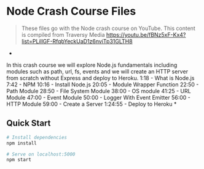# Node Crash Course Files

> These files go with the Node crash course on YouTube.
> This content is compiled from Traversy Media
> https://youtu.be/fBNz5xF-Kx4?list=PLillGF-RfqbYeckUaD1z6nviTp31GLTH8

*
In this crash course we will explore Node.js fundamentals including modules such as path, url, fs, events and we will create an HTTP server from scratch without Express and deploy to Heroku.
1:18 - What is Node.js
7:42 - NPM
10:16 - Install Node.js
20:05 - Module Wrapper Function
22:50 - Path Module
28:50 - File System Module
38:00 - OS module
41:25 - URL Module
47:00 - Event Module
50:00 - Logger With Event Emitter
56:00 - HTTP Module
59:00 - Create a Server
1:24:55 - Deploy to Heroku
*

## Quick Start

```bash
# Install dependencies
npm install

# Serve on localhost:5000
npm start
```
